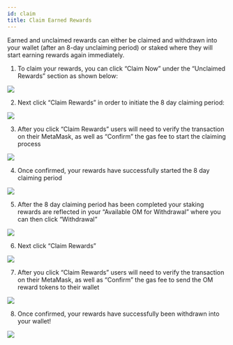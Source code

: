 ```yaml
---
id: claim
title: Claim Earned Rewards
---
```


Earned and unclaimed rewards can either be claimed and withdrawn into your wallet (after an 8-day unclaiming period) or staked where they will start earning rewards again immediately.

1. To claim your rewards, you can click “Claim Now” under the “Unclaimed Rewards” section as shown below:

![](https://cdn-images-1.medium.com/max/3200/0*Ls4rjicWva3DAxOu)

2. Next click “Claim Rewards” in order to initiate the 8 day claiming period:

![](https://cdn-images-1.medium.com/max/2000/0*CQFs67fj_jiqjJLe)

3. After you click “Claim Rewards” users will need to verify the transaction on their MetaMask, as well as “Confirm” the gas fee to start the claiming process

![](https://cdn-images-1.medium.com/max/2000/0*AVFQoDzTgYrknvsv)

4. Once confirmed, your rewards have successfully started the 8 day claiming period

![](https://cdn-images-1.medium.com/max/2000/0*XQNjOo2zUpMkWBfM)

5. After the 8 day claiming period has been completed your staking rewards are reflected in your “Available OM for Withdrawal” where you can then click “Withdrawal”

![](https://cdn-images-1.medium.com/max/2000/0*A2cutM17VUfXD0J0)

6. Next click “Claim Rewards”


![](https://cdn-images-1.medium.com/max/2000/0*qh0MvtPnBvb_Mn-X)

7. After you click “Claim Rewards” users will need to verify the transaction on their MetaMask, as well as “Confirm” the gas fee to send the OM reward tokens to their wallet

![](https://cdn-images-1.medium.com/max/2000/0*fi1xGRl7zFG0_qsf)

8. Once confirmed, your rewards have successfully been withdrawn into your wallet!

![](https://cdn-images-1.medium.com/max/2000/0*wVZPZViFWHMm6uw2)


